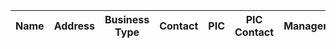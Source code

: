 | Name | Address | Business Type | Contact | PIC | PIC Contact | Manager |
| ---- | ------- | ------------- | ------- | --- | ----------- | ------- |
